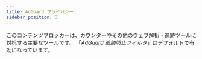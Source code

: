 ```yaml
---
title: AdGuard プライバシー
sidebar_position: 3
---
```


このコンテンツブロッカーは、カウンターやその他のウェブ解析・追跡ツールに対抗する主要なツールです。 「_AdGuard 追跡防止フィルタ_」はデフォルトで有効になっています。
